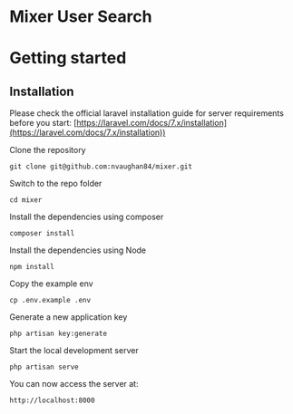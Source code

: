 # Mixer User Search

# Getting started

## Installation

Please check the official laravel installation guide for server requirements before you start: [https://laravel.com/docs/7.x/installation](https://laravel.com/docs/7.x/installation))


Clone the repository

    git clone git@github.com:nvaughan84/mixer.git

Switch to the repo folder

    cd mixer

Install the dependencies using composer

    composer install

Install the dependencies using Node

	npm install

Copy the example env

    cp .env.example .env

Generate a new application key

    php artisan key:generate

Start the local development server

    php artisan serve

You can now access the server at:

	http://localhost:8000



